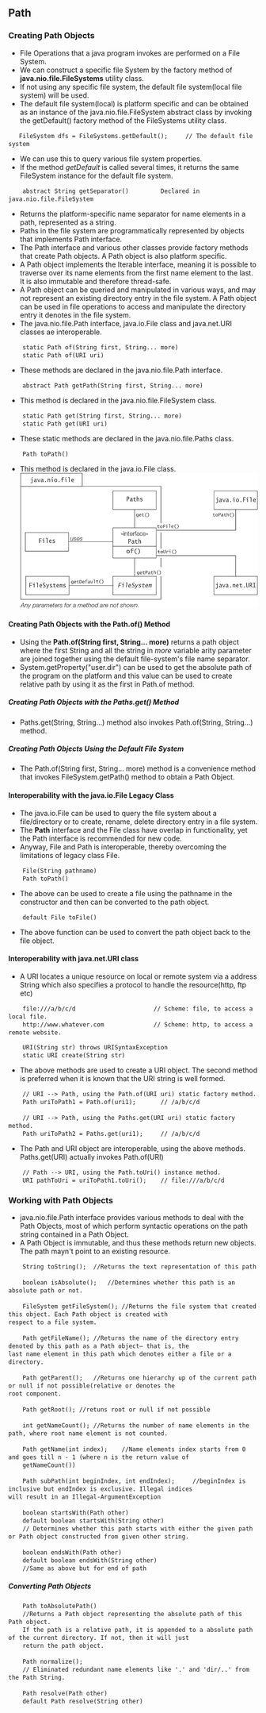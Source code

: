 ## Path

### Creating Path Objects
 - File Operations that a java program invokes are performed on a File System.
 - We can construct a specific file System by the factory method of __java.nio.file.FileSystems__ utility class.
 - If not using any specific file system, the default file system(local file system) will be used.
 - The default file system(local) is platform specific and can be obtained as an instance of the java.nio.file.FileSystem
abstract class by invoking the getDefault() factory method of the FileSystems utility class.

```
   FileSystem dfs = FileSystems.getDefault();     // The default file system
```
 - We can use this to query various file system properties.
 - If the method _getDefault_ is called several times, it returns the same FileSystem instance for the default file system.
```
    abstract String getSeparator()         Declared in java.nio.file.FileSystem
```
 - Returns the platform-specific name separator for name elements in a path, represented as a string.
 - Paths in the file system are programmatically represented by objects that implements Path interface.
 - The Path interface and various other classes provide factory methods that create Path objects. A Path object is also 
platform specific.
 - A Path object implements the Iterable<Path> interface, meaning it is possible to traverse over its name elements from
the first name element to the last. It is also immutable and therefore thread-safe.
 - A Path object can be queried and manipulated in various ways, and may not represent an existing directory entry in 
the file system. A Path object can be used in file operations to access and manipulate the directory entry it denotes in
the file system.
 - The java.nio.file.Path interface, java.io.File class and java.net.URI classes ae interoperable.
```
    static Path of(String first, String... more)
    static Path of(URI uri)
```
 - These methods are declared in the java.nio.file.Path interface.
```
    abstract Path getPath(String first, String... more)
```
 - This method is declared in the java.nio.file.FileSystem class.
```
    static Path get(String first, String... more)
    static Path get(URI uri)
```
 - These static methods are declared in the java.nio.file.Paths class.
```
    Path toPath()
```
 - This method is declared in the java.io.File class.
![NIOFilePath](./Resources/NIOFilePath.jpg)

#### Creating Path Objects with the Path.of() Method
 - Using the __Path.of(String first, String... more)__ returns a path object where the first String and all the string in
_more_ variable arity parameter are joined together using the default file-system's file name separator.
 - System.getProperty("user.dir") can be used to get the absolute path of the program on the platform and this value can
be used to create relative path by using it as the first in Path.of method.

##### Creating Path Objects with the Paths.get() Method
 - Paths.get(String, String...) method also invokes Path.of(String, String...) method.

##### Creating Path Objects Using the Default File System
 - The Path.of(String first, String... more) method is a convenience method that invokes FileSystem.getPath() method to
obtain a Path Object.

#### Interoperability with the java.io.File Legacy Class
 - The java.io.File can be used to query the file system about a file/directory or to create, rename, delete directory 
entry in a file system.
 - The __Path__ interface and the File class have overlap in functionality, yet the Path interface is recommended for new code.
 - Anyway, File and Path is interoperable, thereby overcoming the limitations of legacy class File.

```
    File(String pathname)
    Path toPath()
```
 - The above can be used to create a file using the pathname in the constructor and then can be converted to the path object.
```
    default File toFile()
```
 - The above function can be used to convert the path object back to the file object.

#### Interoperability with java.net.URI class
 - A URI locates a unique resource on local or remote system via a address String which also specifies a protocol to handle
the resource(http, ftp etc)
```
    file:///a/b/c/d                      // Scheme: file, to access a local file.
    http://www.whatever.com              // Scheme: http, to access a remote website.
```

```
    URI(String str) throws URISyntaxException
    static URI create(String str)
```
 - The above methods are used to create a URI object. The second method is preferred when it is known that the URI string
is well formed.

```
    // URI --> Path, using the Path.of(URI uri) static factory method.
    Path uriToPath1 = Path.of(uri1);       // /a/b/c/d
    
    // URI --> Path, using the Paths.get(URI uri) static factory method.
    Path uriToPath2 = Paths.get(uri1);     // /a/b/c/d 
```
 - The Path and URI object are interoperable, using the above methods. Paths.get(URI) actually invokes Path.of(URI)
```
    // Path --> URI, using the Path.toUri() instance method.
    URI pathToUri = uriToPath1.toUri();    // file:///a/b/c/d
```

### Working with Path Objects
 - java.nio.file.Path interface provides various methods to deal with the Path Objects, most of which perform syntactic
operations on the path string contained in a Path Object.
 - A Path Object is immutable, and thus these methods return new objects. The path mayn't point to an existing resource.
```
    String toString();  //Returns the text representation of this path
    
    boolean isAbsolute();   //Determines whether this path is an absolute path or not.

    FileSystem getFileSystem(); //Returns the file system that created this object. Each Path object is created with 
respect to a file system.

    Path getFileName(); //Returns the name of the directory entry denoted by this path as a Path object— that is, the 
last name element in this path which denotes either a file or a directory.

    Path getParent();   //Returns one hierarchy up of the current path or null if not possible(relative or denotes the
root component.

    Path getRoot(); //retuns root or null if not possible

    int getNameCount(); //Returns the number of name elements in the path, where root name element is not counted.
    
    Path getName(int index);    //Name elements index starts from 0 and goes till n - 1 (where n is the return value of
    getNameCount())
    
    Path subPath(int beginIndex, int endIndex);     //beginIndex is inclusive but endIndex is exclusive. Illegal indices 
will result in an Illegal-ArgumentException

    boolean startsWith(Path other)
    default boolean startsWith(String other)
    // Determines whether this path starts with either the given path or Path object constructed from given other string.
    
    boolean endsWith(Path other)
    default boolean endsWith(String other)
    //Same as above but for end of path
```

##### Converting Path Objects
```
    Path toAbsolutePath()
    //Returns a Path object representing the absolute path of this Path object.
    If the path is a relative path, it is appended to a absolute path of the current directory. If not, then it will just
    return the path object.
    
    Path normalize();
    // Eliminated redundant name elements like '.' and 'dir/..' from the Path String.
    
    Path resolve(Path other)
    default Path resolve(String other)

```